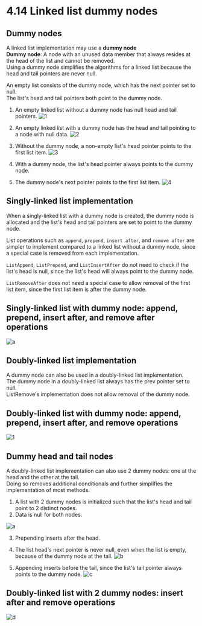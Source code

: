 # 4.14 Linked list dummy nodes

## Dummy nodes
A linked list implementation may use a **dummy node**   
**Dummy node**: A node with an unused data member that always resides at the head of the list and cannot be removed.   
Using a dummy node simplifies the algorithms for a linked list because the head and tail pointers are never null.   

An empty list consists of the dummy node, which has the next pointer set to null.   
The list's head and tail pointers both point to the dummy node.

1. An empty linked list without a dummy node has null head and tail pointers.
![1](https://github.com/ijaejun1025/CIS223-Algorithms/assets/154036705/13f4214b-7d33-4b2f-9076-8098d27afedd)

2. An empty linked list with a dummy node has the head and tail pointing to a node with null data.
![2](https://github.com/ijaejun1025/CIS223-Algorithms/assets/154036705/d278e984-26ec-4e59-bf61-058ee90ac1f9)

3. Without the dummy node, a non-empty list's head pointer points to the first list item.
![3](https://github.com/ijaejun1025/CIS223-Algorithms/assets/154036705/a6981c52-c84d-4126-8155-cd5ea80def62)

4. With a dummy node, the list's head pointer always points to the dummy node.
5. The dummy node's next pointer points to the first list item.
![4](https://github.com/ijaejun1025/CIS223-Algorithms/assets/154036705/295f987b-8ed2-4f15-868c-f7f86aac2b5a)

## Singly-linked list implementation
When a singly-linked list with a dummy node is created, the dummy node is allocated and the list's head and tail pointers are set to point to the dummy node.   

List operations such as ``append``, ``prepend``, ``insert after``, and ``remove after`` are simpler to implement compared to a linked list without a dummy node, since a special case is removed from each implementation.    

``ListAppend``, ``ListPrepend``, and ``ListInsertAfter`` do not need to check if the list's head is null, since the list's head will always point to the dummy node.   

``ListRemoveAfter`` does not need a special case to allow removal of the first list item, since the first list item is after the dummy node.   

## Singly-linked list with dummy node: append, prepend, insert after, and remove after operations
![a](https://github.com/ijaejun1025/CIS223-Algorithms/assets/154036705/78d95749-4eb1-43b3-be80-e1ac8d56c80d)

## Doubly-linked list implementation
A dummy node can also be used in a doubly-linked list implementation.   
The dummy node in a doubly-linked list always has the prev pointer set to null.   
ListRemove's implementation does not allow removal of the dummy node.

## Doubly-linked list with dummy node: append, prepend, insert after, and remove operations
![1](https://github.com/ijaejun1025/CIS223-Algorithms/assets/154036705/fd2de3c7-b41f-4722-9624-0193b07af612)

## Dummy head and tail nodes
A doubly-linked list implementation can also use 2 dummy nodes: one at the head and the other at the tail.   
Doing so removes additional conditionals and further simplifies the implementation of most methods.   

1. A list with 2 dummy nodes is initialized such that the list's head and tail point to 2 distinct nodes.
2. Data is null for both nodes.

![a](https://github.com/ijaejun1025/CIS223-Algorithms/assets/154036705/b42f481d-ea74-4bbe-9eb4-0a7ab80a48b5)

3. Prepending inserts after the head.
4. The list head's next pointer is never null, even when the list is empty, because of the dummy node at the tail.
![b](https://github.com/ijaejun1025/CIS223-Algorithms/assets/154036705/e6635678-acd5-4ac7-9374-d8ec4401d592)

5. Appending inserts before the tail, since the list's tail pointer always points to the dummy node.
![c](https://github.com/ijaejun1025/CIS223-Algorithms/assets/154036705/f4643c40-4dfc-4a73-a117-f114a5d92b30)

## Doubly-linked list with 2 dummy nodes: insert after and remove operations
![d](https://github.com/ijaejun1025/CIS223-Algorithms/assets/154036705/50af3115-ee0a-486a-b37e-00f51c0ef3b3)
